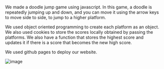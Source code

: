 We made a doodle jump game using javascript. In this game, a doodle is repeatedly jumping up and down, and you can move it using the arrow keys to move side to side, to jump to a higher platform. 

We used object oriented programming to create each platform as an object. We also used cookies to store the scores locally obtained by passing the platforms. We also have a function that stores the highest score and updates it if there is a score that becomes the new high score. 

We used github pages to deploy our website.

![image](https://github.com/kkwan0/csaqfrontend2/assets/28553165/10bcb7fe-986a-4422-8dda-1f4cf3d8676c)
